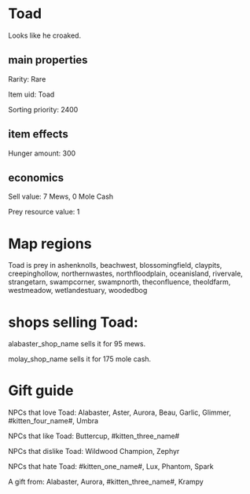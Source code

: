 # Toad

Looks like he croaked.

## main properties

Rarity: Rare

Item uid: Toad

Sorting priority: 2400

## item effects

Hunger amount: 300

## economics

Sell value: 7 Mews, 0 Mole Cash

Prey resource value: 1

# Map regions

Toad is prey in ashenknolls, beachwest, blossomingfield, claypits, creepinghollow, northernwastes, northfloodplain, oceanisland, rivervale, strangetarn, swampcorner, swampnorth, theconfluence, theoldfarm, westmeadow, wetlandestuary, woodedbog

# shops selling Toad:

alabaster_shop_name sells it for 95 mews.

molay_shop_name sells it for 175 mole cash.

# Gift guide

NPCs that love Toad: Alabaster, Aster, Aurora, Beau, Garlic, Glimmer, #kitten_four_name#, Umbra

NPCs that like Toad: Buttercup, #kitten_three_name#

NPCs that dislike Toad: Wildwood Champion, Zephyr

NPCs that hate Toad: #kitten_one_name#, Lux, Phantom, Spark

A gift from: Alabaster, Aurora, #kitten_three_name#, Krampy